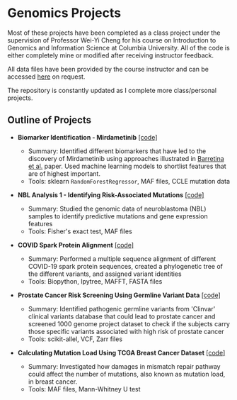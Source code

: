 # Genomics Projects

Most of these projects have been completed as a class project under the supervision of Professor Wei-Yi Cheng for his course on Introduction to Genomics and Information Science at Columbia University. All of the code is either completely mine or modified after receiving instructor feedback. <br>

All data files have been provided by the course instructor and can be accessed [here](https://drive.google.com/drive/folders/19Ma2yj605qYQiXjZtNaJkfohv6ZXfJhr?usp=share_link) on request. <br>

The repository is constantly updated as I complete more class/personal projects.<br>

## Outline of Projects

- **Biomarker Identification - Mirdametinib** [[code]](https://github.com/crystalshin22/genomics_projects/blob/main/Biomarker%20Identification%20-%20Mirdametinib.ipynb)
    - Summary: Identified different biomarkers that have led to the discovery of Mirdametinib using approaches illustrated in [Barretina et al.](https://www.nature.com/articles/nature11003) paper. Used machine learning models to shortlist features that are of highest important.
    - Tools: sklearn `RandomForestRegressor`, MAF files, CCLE mutation data

- **NBL Analysis 1 - Identifying Risk-Associated Mutations** [[code]](https://github.com/crystalshin22/genomics_projects/blob/main/NBL%20Analysis%201%20-%20Identifying%20Risk-Associated%20Mutations.ipynb)
    - Summary: Studied the genomic data of neuroblastoma (NBL) samples to identify predictive mutations and gene expression features
    - Tools: Fisher's exact test, MAF files

- **COVID Spark Protein Alignment** [[code]](https://github.com/crystalshin22/genomics_projects/blob/main/COVID_Spark_Protein_Alignment.ipynb)<br>
    - Summary: Performed a multiple sequence alignment of different COVID-19 spark protein sequences, created a phylogenetic tree of the different variants, and assigned variant identities
    - Tools: Biopython, Ipytree, MAFFT, FASTA files
    
- **Prostate Cancer Risk Screening Using Germline Variant Data** [[code]](https://github.com/crystalshin22/genomics_projects/blob/main/Prostate%20Cancer%20Risk%20Screening%20Using%20Germline%20Variant%20Data.ipynb)<br>
    - Summary: Identified pathogenic germline variants from 'Clinvar' clinical variants database that could lead to prostate cancer and screened 1000 genome project dataset to check if the subjects carry those specific variants associated with high risk of prostate cancer
    - Tools: scikit-allel, VCF, Zarr files

- **Calculating Mutation Load Using TCGA Breast Cancer Dataset** [[code]](https://github.com/crystalshin22/genomics_projects/blob/main/Calculating%20Mutation%20Load%20Using%20TCGA%20Breast%20Cancer%20Dataset.ipynb)
    - Summary: Investigated how damages in mismatch repair pathway could affect the number of mutations, also known as mutation load, in breast cancer.
    - Tools: MAF files, Mann-Whitney U test
    

